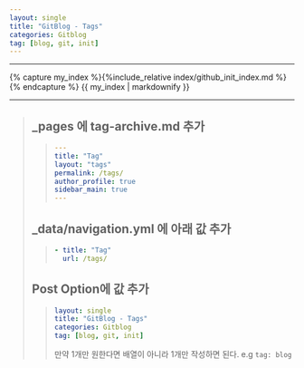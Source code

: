 ```yaml
---
layout: single
title: "GitBlog - Tags"
categories: Gitblog
tag: [blog, git, init]
---
```


---

{% capture my_index %}{%include_relative index/github_init_index.md %}{% endcapture %}
{{ my_index | markdownify }}

---

> ## \_pages 에 tag-archive.md 추가
>
> > ```yml
> > ---
> > title: "Tag"
> > layout: "tags"
> > permalink: /tags/
> > author_profile: true
> > sidebar_main: true
> > ---
> > ```
>
> ## \_data/navigation.yml 에 아래 값 추가
>
> > ```yml
> > - title: "Tag"
> >   url: /tags/
> > ```
>
> ## Post Option에 값 추가
>
> > ```yml
> > layout: single
> > title: "GitBlog - Tags"
> > categories: Gitblog
> > tag: [blog, git, init]
> > ```
> >
> > 만약 1개만 원한다면 배열이 아니라 1개만 작성하면 된다.
> > e.g `tag: blog`
